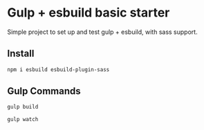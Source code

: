 # Gulp + esbuild basic starter

Simple project to set up and test gulp + esbuild, with sass support.

## Install

```bash
npm i esbuild esbuild-plugin-sass
```

## Gulp Commands

```bash
gulp build
```

```bash
gulp watch
```
